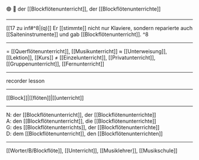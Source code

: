 🟢 🥁 der [[Blockflötenunterricht]], der [[Blockflötenunterrichte]]

---
[[17 zu inf#^8|(q)]] Er [[stimmte]] nicht nur Klaviere, sondern reparierte auch [[Saiteninstrumente]] und gab [[Blockflötenunterricht]].  ^8

---
= [[Querflötenunterricht]], [[Musikunterricht]]
≈ [[Unterweisung]], [[Lektion]], [[Kurs]]
≠ [[Einzelunterricht]], [[Privatunterricht]], [[Gruppenunterricht]], [[Fernunterricht]]

---
recorder lesson

---
[[Block]]|[[flöten]]|[[unterricht]]

---
N: der [[Blockflötenunterricht]], der [[Blockflötenunterrichte]]  
A: den [[Blockflötenunterricht]], die [[Blockflötenunterrichte]]  
G: des [[Blockflötenunterrichts]], der [[Blockflötenunterrichte]]  
D: dem [[Blockflötenunterricht]], den [[Blockflötenunterrichten]]  

---
[[Worter/B/Blockflöte]], [[Unterricht]], [[Musiklehrer]], [[Musikschule]]
